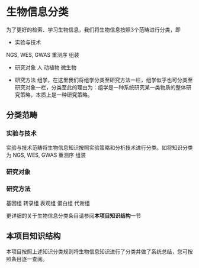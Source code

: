 # 生物信息分类

为了更好的检索、学习生物信息，我们将生物信息按照3个范畴进行分类，即

* 实验与技术

NGS, WES,
GWAS
重测序
组装

* 研究对象
人
动植物
微生物

* 研究方法
组学，在这里我们将组学分类至研究方法一栏，组学似乎也可分类至研究对象一栏，分类至此的理由为：组学是一种系统研究某一类物质的整体研究策略，本质上是一种研究策略。

[1]: 知识分类准则.md#实验与技术

## 分类范畴

### 实验与技术
实验与技术范畴将生物信息知识按照实验策略和分析技术进行分类。如将知识分类为
NGS, WES,
GWAS
重测序
组装

### 研究对象

### 研究方法


基因组
转录组
表观组
蛋白组
代谢组



更详细的关于生物信息分类条目请参阅**本项目知识结构**一节



## 本项目知识结构

本项目按照上述知识分类规则将生物信息知识进行了分类并做了系统总结，您可按照条目逐一查阅。


